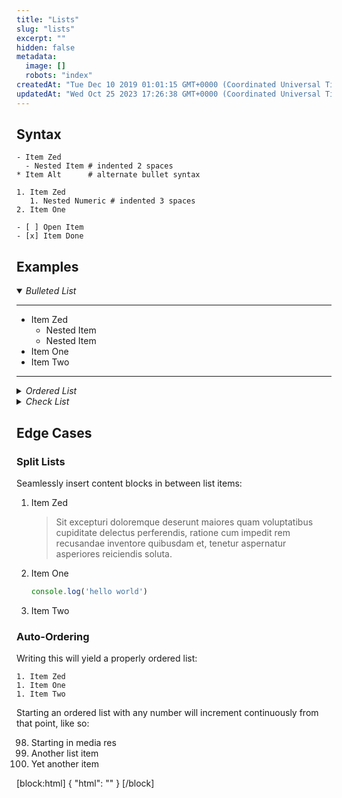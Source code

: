 ```yaml
---
title: "Lists"
slug: "lists"
excerpt: ""
hidden: false
metadata: 
  image: []
  robots: "index"
createdAt: "Tue Dec 10 2019 01:01:15 GMT+0000 (Coordinated Universal Time)"
updatedAt: "Wed Oct 25 2023 17:26:38 GMT+0000 (Coordinated Universal Time)"
---
```

## Syntax

```shell Bullet Lists
- Item Zed
  - Nested Item # indented 2 spaces
* Item Alt      # alternate bullet syntax
```
```shell Numeric Lists
1. Item Zed
   1. Nested Numeric # indented 3 spaces
2. Item One
```
```shell Check Lists
- [ ] Open Item
- [x] Item Done
```

## Examples

<details open>
  <summary><em>Bulleted List</em></summary><hr>

- Item Zed
  - Nested Item
  - Nested Item
- Item One
- Item Two

<hr></details>
<details>
  <summary><em>Ordered List</em></summary><hr>

1. Item Zed
   1. Nested Numeric
   2. Nested Numeric
2. Item One
3. Item Two

<hr></details>
<details>
  <summary><em>Check List</em></summary><hr>

- [ ] Task Zed
- [x] Task One
- [ ] Task Two

</details>

## Edge Cases

### Split Lists

Seamlessly insert content blocks in between list items:

1. Item Zed

   > Sit excepturi doloremque deserunt maiores quam voluptatibus cupiditate delectus perferendis, ratione cum impedit rem recusandae inventore quibusdam et, tenetur aspernatur asperiores reiciendis soluta.

2. Item One

   ```javascript
   console.log('hello world')
   ```

3. Item Two

### Auto-Ordering

Writing this will yield a properly ordered list:

```
1. Item Zed
1. Item One
1. Item Two
```

Starting an ordered list with any number will increment continuously from that point, like so:

98. Starting in media res
99. Another list item
100. Yet another item

[block:html]
{
  "html": "<style>\n  summary {\n    padding-top: 8px;\n    outline: none !important;\n    user-select: none;\n  }\n  details[open] + details > summary {\n    padding-top: 0;\n  }\n  details > summary + hr {\n    opacity: .66;\n  }\n</style>"
}
[/block]
